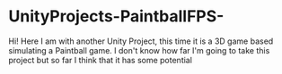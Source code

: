 # UnityProjects-PaintballFPS-
Hi! Here I am with another Unity Project, this time it is a 3D game based simulating a Paintball game. 
I don't know how far I'm going to take this project but so far I think that it has some potential
